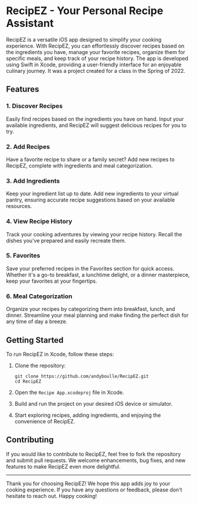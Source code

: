 # RecipEZ - Your Personal Recipe Assistant

RecipEZ is a versatile iOS app designed to simplify your cooking experience. With RecipEZ, you can effortlessly discover recipes based on the ingredients you have, manage your favorite recipes, organize them for specific meals, and keep track of your recipe history. The app is developed using Swift in Xcode, providing a user-friendly interface for an enjoyable culinary journey. It was a project created for a class in the Spring of 2022.

## Features

### 1. Discover Recipes
Easily find recipes based on the ingredients you have on hand. Input your available ingredients, and RecipEZ will suggest delicious recipes for you to try.

### 2. Add Recipes
Have a favorite recipe to share or a family secret? Add new recipes to RecipEZ, complete with ingredients and meal categorization.

### 3. Add Ingredients
Keep your ingredient list up to date. Add new ingredients to your virtual pantry, ensuring accurate recipe suggestions based on your available resources.

### 4. View Recipe History
Track your cooking adventures by viewing your recipe history. Recall the dishes you've prepared and easily recreate them.

### 5. Favorites
Save your preferred recipes in the Favorites section for quick access. Whether it's a go-to breakfast, a lunchtime delight, or a dinner masterpiece, keep your favorites at your fingertips.

### 6. Meal Categorization
Organize your recipes by categorizing them into breakfast, lunch, and dinner. Streamline your meal planning and make finding the perfect dish for any time of day a breeze.

## Getting Started

To run RecipEZ in Xcode, follow these steps:

1. Clone the repository:
   ```
   git clone https://github.com/andyboulle/RecipEZ.git
   cd RecipEZ
   ```

3. Open the `Recipe App.xcodeproj` file in Xcode.

4. Build and run the project on your desired iOS device or simulator.

5. Start exploring recipes, adding ingredients, and enjoying the convenience of RecipEZ.

## Contributing

If you would like to contribute to RecipEZ, feel free to fork the repository and submit pull requests. We welcome enhancements, bug fixes, and new features to make RecipEZ even more delightful.

---

Thank you for choosing RecipEZ! We hope this app adds joy to your cooking experience. If you have any questions or feedback, please don't hesitate to reach out. Happy cooking!
